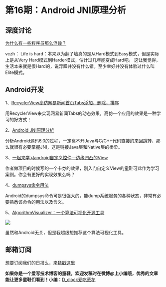 # 第16期：Android JNI原理分析

## 深度讨论

[为什么有一些程序员那么浮躁？](https://www.zhihu.com/question/43576011)

vczh：
Life is hard：本来以为翻了墙真的是从Hard模式到Easy模式，但是实际上是从Very Hard模式到Harder模式，估计过几年能变成Hard吧。
这让我觉得，生活本来就是很Hard的，说浮躁并没有什么错。至少幸好并没有体验过什么叫Elite模式。


## Android开发

1、[RecyclerView高仿网易新闻首页Tabs添加，删除，排序](http://blog.csdn.net/tyk0910/article/details/51460808)

用RecyclerView来实现网易新闻Tabs的动态效果，高仿一个应用的效果是一种学习的好方式！

2、[Android JNI原理分析](http://gityuan.com/2016/05/28/android-jni/)

分析Android源码6.0的过程，一定离不开Java与C/C++代码直接的来回跳转，那么就很有必要掌握JNI，这是链接Java层和Native层的桥梁。

3、[一起来学习android自定义控件—边缘凹凸的View](http://blog.csdn.net/yissan/article/details/51429281)

作者做项目的时候写的一个卡劵的效果，刚入门自定义View的童鞋可此作为学习案例。你会有更好的实现效果么吗？

4、[dumpsys命令用法](http://gityuan.com/2016/05/14/dumpsys-command/)

Android的dumpsys命令可是很强大的，能dump系统服务的各种状态，非常有必要熟悉该命令的用法以及含义。

5、[AlgorithmVisualizer：一个算法可视化开源工具](https://github.com/parkjs814/AlgorithmVisualizer)

![](https://camo.githubusercontent.com/1d2e3b7d06c18d8e4e49d34cf06622b5d405b01a/687474703a2f2f692e67697068792e636f6d2f336f3645684a46677379536858364d48654d2e676966)

虽然和Android无关，但是我超级想推荐这个算法可视化工具。

## 邮箱订阅

想要订阅我们的日报么，来[猛戳这里](http://list.qq.com/cgi-bin/qf_invite?id=d469993d2c888e971c0fbb2309c4d84256968386b126b967)

**如果你是一个爱写技术博客的童鞋，欢迎发稿时在微博@上小编哦，优秀的文章能让更多童鞋们看到！小编：**[D_clock爱吃葱花](http://weibo.com/2480694892/profile?rightmod=1&wvr=6&mod=personinfo&is_all=1)

